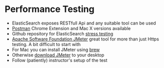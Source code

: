 # Performance Testing #

* ElasticSearch exposes RESTfull Api and any suitable tool can be used
* <a href="https://www.getpostman.com/" target="_blank">Postman</a> Chrome Extension and Mac X versions available 
* Github repository for ElasticSearch <a href="https://github.com/logzio/elasticsearch-stress-test" target="_bank">stress testing</a>
* <a href="http://jmeter.apache.org/" target="_blank">Apache Software Foundation JMeter</a> great tool for more than just Https testing. A bit difficult to start with
* For Mac you can install JMeter using <a href="http://brew.sh/" target="_blank">brew</a>
* Otherwise <a href="http://jmeter.apache.org/download_jmeter.cgi" target="_blank">download JMeter</a> to your desktop 
* Follow (patiently) instructor's setup of the test